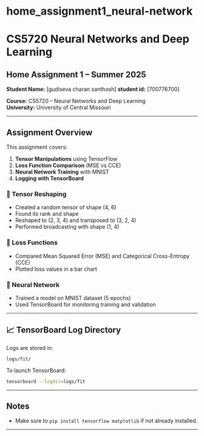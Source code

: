 # home_assignment1_neural-network

# CS5720 Neural Networks and Deep Learning
## Home Assignment 1 – Summer 2025

**Student Name:** [gudiseva charan santhosh]
**student id:** [700776700]  

**Course:** CS5720 – Neural Networks and Deep Learning  
**University:** University of Central Missouri  

---

## Assignment Overview

This assignment covers:

1. **Tensor Manipulations** using TensorFlow
2. **Loss Function Comparison** (MSE vs CCE)
3. **Neural Network Training** with MNIST
4. **Logging with TensorBoard**


### 🔹 Tensor Reshaping
- Created a random tensor of shape (4, 6)
- Found its rank and shape
- Reshaped to (2, 3, 4) and transposed to (3, 2, 4)
- Performed broadcasting with shape (1, 4)

### 🔹 Loss Functions
- Compared Mean Squared Error (MSE) and Categorical Cross-Entropy (CCE)
- Plotted loss values in a bar chart

### 🔹 Neural Network
- Trained a model on MNIST dataset (5 epochs)
- Used TensorBoard for monitoring training and validation

---

## 📈 TensorBoard Log Directory
Logs are stored in:
```
logs/fit/
```

To launch TensorBoard:
```bash
tensorboard --logdir=logs/fit
```


---

##  Notes
- Make sure to `pip install tensorflow matplotlib` if not already installed.
---


